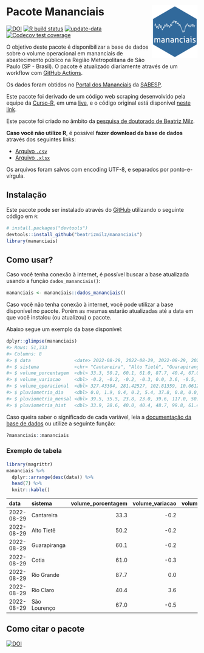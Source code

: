 
<!-- README.md is generated from README.Rmd. Please edit that file -->

# Pacote Mananciais <img src="man/figures/hexlogo.png" align="right" width = "120px"/>

<!-- badges: start -->

[![DOI](https://zenodo.org/badge/DOI/10.5281/zenodo.4733056.svg)](https://doi.org/10.5281/zenodo.4733056)
[![R build
status](https://github.com/beatrizmilz/mananciais/workflows/R-CMD-check/badge.svg)](https://github.com/beatrizmilz/mananciais/actions)
[![update-data](https://github.com/beatrizmilz/mananciais/actions/workflows/2-update_data.yaml/badge.svg)](https://github.com/beatrizmilz/mananciais/actions/workflows/2-update_data.yaml)
[![Codecov test
coverage](https://codecov.io/gh/beatrizmilz/mananciais/branch/master/graph/badge.svg)](https://codecov.io/gh/beatrizmilz/mananciais?branch=master)
<!-- badges: end -->

O objetivo deste pacote é disponibilizar a base de dados sobre o volume
operacional em mananciais de abastecimento público na Região
Metropolitana de São Paulo (SP - Brasil). O pacote é atualizado
diariamente através de um workflow com [GitHub
Actions](https://github.com/beatrizmilz/mananciais/actions).

Os dados foram obtidos no [Portal dos
Mananciais](http://mananciais.sabesp.com.br/Situacao) da
[SABESP](http://site.sabesp.com.br/site/Default.aspx).

Este pacote foi derivado de um código web scraping desenvolvido pela
equipe da [Curso-R](https://www.curso-r.com/), em uma
[live](https://youtu.be/jvZIxrMmOcQ), e o código original está
disponível [neste
link](https://github.com/curso-r/lives/blob/master/drafts/20200730_scraper_sabesp.R).

Este pacote foi criado no âmbito da [pesquisa de doutorado de Beatriz
Milz](https://beatrizmilz.github.io/tese/).

**Caso você não utilize R**, é possível **fazer download da base de
dados** através dos seguintes links:

-   [Arquivo
    `.csv`](https://github.com/beatrizmilz/mananciais/raw/master/inst/extdata/mananciais.csv)
-   [Arquivo
    `.xlsx`](https://github.com/beatrizmilz/mananciais/blob/master/inst/extdata/mananciais.xlsx?raw=true)

Os arquivos foram salvos com encoding UTF-8, e separados por
ponto-e-vírgula.

## Instalação

Este pacote pode ser instalado através do [GitHub](https://github.com/)
utilizando o seguinte código em `R`:

``` r
# install.packages("devtools")
devtools::install_github("beatrizmilz/mananciais")
library(mananciais)
```

## Como usar?

Caso você tenha conexão à internet, é possível buscar a base atualizada
usando a função `dados_mananciais()`:

``` r
mananciais <- mananciais::dados_mananciais() 
```

Caso você não tenha conexão à internet, você pode utilizar a base
disponível no pacote. Porém as mesmas estarão atualizadas até a data em
que você instalou (ou atualizou) o pacote.

Abaixo segue um exemplo da base disponível:

``` r
dplyr::glimpse(mananciais)
#> Rows: 51,333
#> Columns: 8
#> $ data                <date> 2022-08-29, 2022-08-29, 2022-08-29, 2022-08-29, 2…
#> $ sistema             <chr> "Cantareira", "Alto Tietê", "Guarapiranga", "Cotia…
#> $ volume_porcentagem  <dbl> 33.3, 50.2, 60.1, 61.0, 87.7, 40.4, 67.0, 33.5, 50…
#> $ volume_variacao     <dbl> -0.2, -0.2, -0.2, -0.3, 0.0, 3.6, -0.5, -0.1, -0.2…
#> $ volume_operacional  <dbl> 327.43304, 281.42527, 102.81359, 10.06125, 98.4241…
#> $ pluviometria_dia    <dbl> 0.0, 1.9, 0.4, 0.2, 5.4, 37.8, 0.8, 0.0, 0.0, 0.0,…
#> $ pluviometria_mensal <dbl> 39.5, 35.5, 23.8, 23.0, 39.6, 117.0, 50.8, 39.5, 3…
#> $ pluviometria_hist   <dbl> 33.9, 28.6, 40.0, 40.4, 48.7, 99.8, 61.4, 33.9, 28…
```

Caso queira saber o significado de cada variável, leia a [documentação
da base de
dados](https://beatrizmilz.github.io/mananciais/reference/mananciais.html)
ou utilize a seguinte função:

``` r
?mananciais::mananciais
```

### Exemplo de tabela

``` r
library(magrittr)
mananciais %>% 
  dplyr::arrange(desc(data)) %>% 
  head(7) %>%
  knitr::kable()
```

| data       | sistema      | volume_porcentagem | volume_variacao | volume_operacional | pluviometria_dia | pluviometria_mensal | pluviometria_hist |
|:-----------|:-------------|-------------------:|----------------:|-------------------:|-----------------:|--------------------:|------------------:|
| 2022-08-29 | Cantareira   |               33.3 |            -0.2 |          327.43304 |              0.0 |                39.5 |              33.9 |
| 2022-08-29 | Alto Tietê   |               50.2 |            -0.2 |          281.42527 |              1.9 |                35.5 |              28.6 |
| 2022-08-29 | Guarapiranga |               60.1 |            -0.2 |          102.81359 |              0.4 |                23.8 |              40.0 |
| 2022-08-29 | Cotia        |               61.0 |            -0.3 |           10.06125 |              0.2 |                23.0 |              40.4 |
| 2022-08-29 | Rio Grande   |               87.7 |             0.0 |           98.42417 |              5.4 |                39.6 |              48.7 |
| 2022-08-29 | Rio Claro    |               40.4 |             3.6 |            5.51483 |             37.8 |               117.0 |              99.8 |
| 2022-08-29 | São Lourenço |               67.0 |            -0.5 |           59.53088 |              0.8 |                50.8 |              61.4 |

## Como citar o pacote

[![DOI](https://zenodo.org/badge/DOI/10.5281/zenodo.4733056.svg)](https://doi.org/10.5281/zenodo.4733056)
